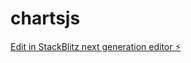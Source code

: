 # chartsjs

[Edit in StackBlitz next generation editor ⚡️](https://stackblitz.com/~/github.com/vishumane/chartsjs)